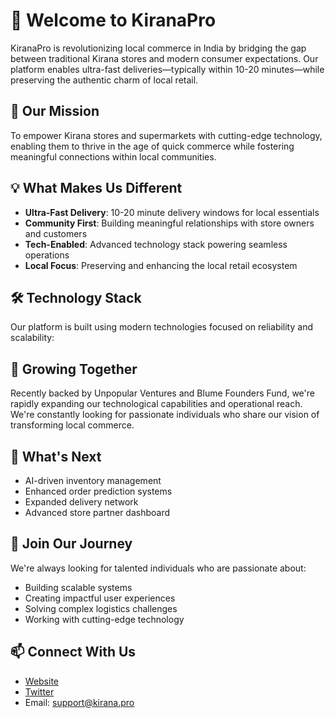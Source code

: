 # 🏪 Welcome to KiranaPro

KiranaPro is revolutionizing local commerce in India by bridging the gap between traditional Kirana stores and modern consumer expectations. Our platform enables ultra-fast deliveries—typically within 10-20 minutes—while preserving the authentic charm of local retail.

## 🌟 Our Mission

To empower Kirana stores and supermarkets with cutting-edge technology, enabling them to thrive in the age of quick commerce while fostering meaningful connections within local communities.

## 💡 What Makes Us Different

- **Ultra-Fast Delivery**: 10-20 minute delivery windows for local essentials
- **Community First**: Building meaningful relationships with store owners and customers
- **Tech-Enabled**: Advanced technology stack powering seamless operations
- **Local Focus**: Preserving and enhancing the local retail ecosystem

## 🛠️ Technology Stack

Our platform is built using modern technologies focused on reliability and scalability:

## 🌱 Growing Together

Recently backed by Unpopular Ventures and Blume Founders Fund, we're rapidly expanding our technological capabilities and operational reach. We're constantly looking for passionate individuals who share our vision of transforming local commerce.

## 🔮 What's Next

- AI-driven inventory management
- Enhanced order prediction systems
- Expanded delivery network
- Advanced store partner dashboard

## 👥 Join Our Journey

We're always looking for talented individuals who are passionate about:
- Building scalable systems
- Creating impactful user experiences
- Solving complex logistics challenges
- Working with cutting-edge technology

## 📫 Connect With Us

- [Website](https://kiran.pro)
- [Twitter](https://twitter.com/kirana_pro)
- Email: support@kirana.pro

